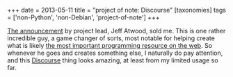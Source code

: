 +++
date = 2013-05-11
title = "project of note: Discourse"
[taxonomies]
tags = ['non-Python', 'non-Debian', 'project-of-note']
+++

[The announcement] by project lead, Jeff Atwood, sold me. This is one
rather incredible guy, a game changer of sorts, most notable for helping
create what is likely [the most important programming resource on the
web]. So whenever he goes and creates something else, I naturally do pay
attention, and this [Discourse] thing looks amazing, at least from my
limited usage so far.

  [The announcement]: http://www.codinghorror.com/blog/2013/02/civilized-discourse-construction-kit.html
  [the most important programming resource on the web]: http://stackoverflow.com
  [Discourse]: http://www.discourse.org
